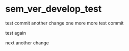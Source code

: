# sem_ver_develop_test


test commit
another change
one more
more
test commit

test again

next 
another change